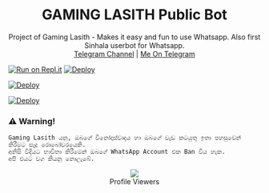 <h1 align="center"><b> GAMING LASITH Public Bot  </b></h1>



<p align="center">
    Project of Gaming Lasith - Makes it easy and fun to use Whatsapp. Also first Sinhala userbot for Whatsapp.
    <br>
        <a href="http://t.me/Gaming_Lasith_Updates">Telegram Channel</a> | 
        <a href="http://t.me/Gaming_Lasith">Me On Telegram</a>
    <br>
</p>

[![Run on Repl.it](https://repl.it/badge/github/phaticusthiccy/WhatsAsenaDuplicated)](https://replit.com/@Isuru200555/Drop-ml)
[![Deploy](https://www.herokucdn.com/deploy/button.svg)](https://heroku.com/deploy?template=https://github.com/areyouknowme/CL_PODDA)

[![Deploy](https://investmentmoats.com/wp-content/uploads/2021/08/telegram-button.png)](https://t.me/Gaming_Lasith_Updates)

[![Deploy](https://encrypted-tbn0.gstatic.com/images?q=tbn:ANd9GcQPj3G48Zpi3gWVSOMfFGIlrcTt4PRqvTt8Knfr42DhMpHIylu7bO7jI3VXvcxSe5TPWQ&usqp=CAU)](https://t.me/Gaming_Lasith)



### ⚠️ Warning! 
```
Gaming Lasith යනු, ඔබගේ විනෝදාස්වාදය හා ඔබගේ වැඩ කටයුතු ඉතා පහසුවෙන් කිරීමට සෑදූ රොබෝවරයෙකි.
අනිසි විදියට භාවිතා කිරීමෙන් ඔබගේ WhatsApp Account එක Ban විය හැක.
අපි එයට වග කියනු නොලැබේ.
```



<div align="center"><img src="https://profile-counter.glitch.me/Gaming-Lasith/count.svg" /><br>Profile Viewers</div>
